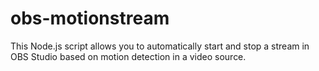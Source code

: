 # obs-motionstream
This Node.js script allows you to automatically start and stop a stream in OBS Studio based on motion detection in a video source.
